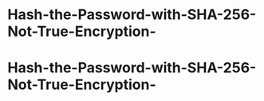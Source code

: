 # Hash-the-Password-with-SHA-256-Not-True-Encryption-
# Hash-the-Password-with-SHA-256-Not-True-Encryption-
